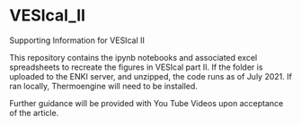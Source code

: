 # VESIcal_II
Supporting Information for VESIcal II

This repository contains the ipynb notebooks and associated excel spreadsheets to recreate the figures in VESIcal part II. If the folder is uploaded to the ENKI server, and unzipped, the code runs as of July 2021. If ran locally, Thermoengine will need to be installed. 

Further guidance will be provided with You Tube Videos upon acceptance of the article. 
